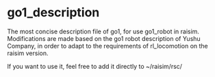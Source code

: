 # go1_description
The most concise description file of go1, for use go1_robot in raisim.
Modifications are made based on the go1 robot description of Yushu Company, in order to adapt to the requirements of rl_locomotion on the raisim version.

If you want to use it, feel free to add it directly to ~/raisim/rsc/
